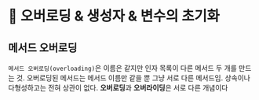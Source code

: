 # 📌 오버로딩 & 생성자 & 변수의 초기화
## 메서드 오버로딩
`메서드 오버로딩(overloading)`은 이름은 같지만 인자 목록이 다른 메서드 두 개를 만드는 것. 오버로딩된 메서드는 메서드 이름만 같을 뿐 그냥 서로 다른 메서드임. 상속이나 다형성하고는 전혀 상관이 없다. **오버로딩**과 **오버라이딩**은 서로 다른 개념이다
